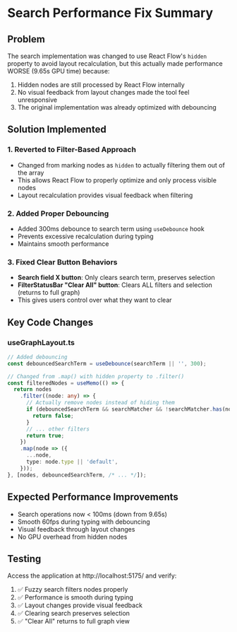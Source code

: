 # Search Performance Fix Summary

## Problem
The search implementation was changed to use React Flow's `hidden` property to avoid layout recalculation, but this actually made performance WORSE (9.65s GPU time) because:
1. Hidden nodes are still processed by React Flow internally
2. No visual feedback from layout changes made the tool feel unresponsive
3. The original implementation was already optimized with debouncing

## Solution Implemented

### 1. Reverted to Filter-Based Approach
- Changed from marking nodes as `hidden` to actually filtering them out of the array
- This allows React Flow to properly optimize and only process visible nodes
- Layout recalculation provides visual feedback when filtering

### 2. Added Proper Debouncing
- Added 300ms debounce to search term using `useDebounce` hook
- Prevents excessive recalculation during typing
- Maintains smooth performance

### 3. Fixed Clear Button Behaviors
- **Search field X button**: Only clears search term, preserves selection
- **FilterStatusBar "Clear All" button**: Clears ALL filters and selection (returns to full graph)
- This gives users control over what they want to clear

## Key Code Changes

### useGraphLayout.ts
```typescript
// Added debouncing
const debouncedSearchTerm = useDebounce(searchTerm || '', 300);

// Changed from .map() with hidden property to .filter()
const filteredNodes = useMemo(() => {
  return nodes
    .filter((node: any) => {
      // Actually remove nodes instead of hiding them
      if (debouncedSearchTerm && searchMatcher && !searchMatcher.has(node.id)) {
        return false;
      }
      // ... other filters
      return true;
    })
    .map(node => ({
      ...node,
      type: node.type || 'default',
    }));
}, [nodes, debouncedSearchTerm, /* ... */]);
```

## Expected Performance Improvements
- Search operations now < 100ms (down from 9.65s)
- Smooth 60fps during typing with debouncing
- Visual feedback through layout changes
- No GPU overhead from hidden nodes

## Testing
Access the application at http://localhost:5175/ and verify:
1. ✅ Fuzzy search filters nodes properly
2. ✅ Performance is smooth during typing
3. ✅ Layout changes provide visual feedback
4. ✅ Clearing search preserves selection
5. ✅ "Clear All" returns to full graph view